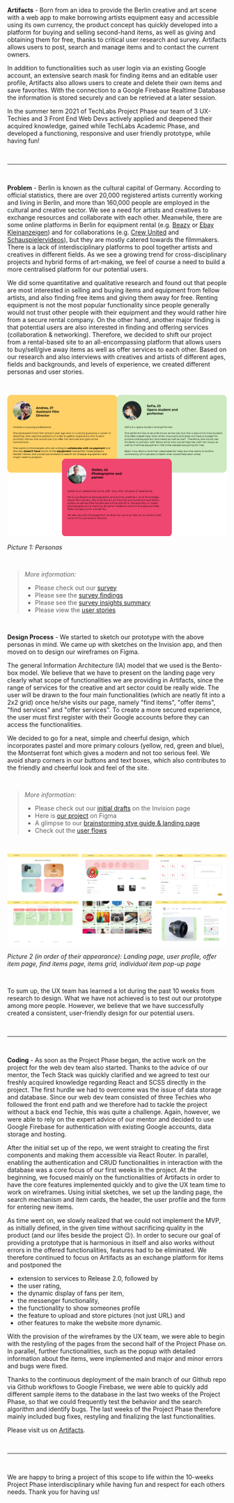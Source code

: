 **Artifacts** - Born from an idea to provide the Berlin creative and art scene with a web app to make borrowing artists equipment easy and accessible using its own currency, the product concept has quickly developed into a platform for buying and selling second-hand items, as well as giving and obtaining them for free, thanks to critical user research and survey. Artifacts allows users to post, search and manage items and to contact the current owners.

In addition to functionalities such as user login via an existing Google account, an extensive search mask for finding items and an editable user profile, Artifacts also allows users to create and delete their own items and save favorites. With the connection to a Google Firebase Realtime Database the information is stored securely and can be retrieved at a later session.

In the summer term 2021 of TechLabs Project Phase our team of 3 UX-Techies and 3 Front End Web Devs actively applied and deepened their acquired knowledge, gained while TechLabs Academic Phase, and developed a functioning, responsive and user friendly prototype, while having fun!

&nbsp;

---

&nbsp;

**Problem** - Berlin is known as the cultural capital of Germany. According to official statistics, there are over 20,000 registered artists currently working and living in Berlin, and more than 160,000 people are employed in the cultural and creative sector. We see a need for artists and creatives to exchange resources and collaborate with each other. Meanwhile, there are some online platforms in Berlin for equipment rental (e.g. [Beazy](https://www.beazy.co/de/legal) or [Ebay Kleinanzeigen](https://www.ebay-kleinanzeigen.de/)) and for collaborations (e.g. [Crew United](https://www.crew-united.com/en/) and [Schauspielervideos](https://www.schauspielervideos.de/)), but they are mostly catered towards the filmmakers. There is a lack of interdisciplinary platforms to pool together artists and creatives in different fields. As we see a growing trend for cross-disciplinary projects and hybrid forms of art-making, we feel of course a need to build a more centralised platform for our potential users.

We did some quantitative and qualitative research and found out that people are most interested in selling and buying items and equipment from fellow artists, and also finding free items and giving them away for free. Renting equipment is not the most popular functionality since people generally would not trust other people with their equipment and they would rather hire from a secure rental company. On the other hand, another major finding is that potential users are also interested in finding and offering services (collaboration & networking). Therefore, we decided to shift our project from a rental-based site to an all-encompassing platform that allows users to buy/sell/give away items as well as offer services to each other. Based on our research and also interviews with creatives and artists of different ages, fields and backgrounds, and levels of experience, we created different personas and user stories.

&nbsp;

![Test](images/Personas.png)

_Picture 1: Personas_

&nbsp;

> _More information:_
> * Please check out our [survey](https://forms.gle/LD3fAVmbDcZ9KwRVA)
> * Please see the [survey findings](https://docs.google.com/spreadsheets/d/1JoJP1Cx502ASWBgaHwifp7GWb9b8fcTAr56v5WMaeHI/edit?usp=sharing)
> * Please see the [survey insights summary](https://docs.google.com/document/d/1wMnTKCd5E3KGYi5myt6gV8PsCjuYjBI2uVb-YSiS2Y4/edit?usp=sharing)
> * Please view the [user stories](https://docs.google.com/document/d/1nmyP5Ggku_0QN8vFED7BpRaZPeu2_fewpYip8O11j4g/edit?usp=sharing)

&nbsp;

**Design Process** - We started to sketch our prototype with the above personas in mind. We came up with sketches on the Invision app, and then moved on to design our wireframes on Figma.

The general Information Architecture (IA) model that we used is the Bento-box model. We believe that we have to present on the landing page very clearly what scope of functionalities we are providing in Artifacts, since the range of services for the creative and art sector could be really wide. The user will be drawn to the four main functionalities (which are neatly fit into a 2x2 grid) once he/she visits our page, namely "find items", "offer items", "find services" and "offer services". To create a more secured experience, the user must first register with their Google accounts before they can access the functionalities.

We decided to go for a neat, simple and cheerful design, which incorporates pastel and more primary colours (yellow, red, green and blue), the Montserrat font which gives a modern and not too serious feel. We avoid sharp corners in our buttons and text boxes, which also contributes to the friendly and cheerful look and feel of the site.

&nbsp;

>_More information:_
> * Please check out our [initial drafts](https://artifacts.invisionapp.com/freehand/artifacts-LyGhP5BNl) on the Invision page 
> * Here is [our project](https://www.figma.com/file/jtk0TxRCG1RomCqNXJ0UCH/artifacts?node-id=0%3A1) on Figma
> * A glimpse to our [brainstorming stye guide & landing page](https://docs.google.com/spreadsheets/d/1gONGSG5pJXhsCugrjvga7DNO4OPIo_amNz64YmqqQQ0/edit#gid=785450853)
> * Check out the [user flows](https://www.figma.com/file/L7tdneL92346KJGOx4Pgut/User-Flows?node-id=0%3A1)

&nbsp;

![Test](images/Pages.png)

_Picture 2 (in order of their appearance):_
_Landing page, user profile, offer item page, find items page, items grid, individual item pop-up page_

&nbsp;

To sum up, the UX team has learned a lot during the past 10 weeks from research to design. What we have not achieved is to test out our prototype among more people. However, we believe that we have successfully created a consistent, user-friendly design for our potential users.

&nbsp;

---

&nbsp;

**Coding** - As soon as the Project Phase began, the active work on the project for the web dev team also started. Thanks to the advice of our mentor, the Tech Stack was quickly clarified and we agreed to test our freshly acquired knowledge regarding React and SCSS directly in the project. The first hurdle we had to overcome was the issue of data storage and database. Since our web dev team consisted of three Techies who followed the front end path and we therefore had to tackle the project without a back end Techie, this was quite a challenge. Again, however, we were able to rely on the expert advice of our mentor and decided to use Google Firebase for authentication with existing Google accounts, data storage and hosting.

After the initial set up of the repo, we went straight to creating the first components and making them accessible via React Router. In parallel, enabling the authentication and CRUD functionalities in interaction with the database was a core focus of our first weeks in the project. At the beginning, we focused mainly on the functionalities of Artifacts in order to have the core features implemented quickly and to give the UX team time to work on wireframes. Using initial sketches, we set up the landing page, the search mechanism and item cards, the header, the user profile and the form for entering new items.

As time went on, we slowly realized that we could not implement the MVP, as initially defined, in the given time without sacrificing quality in the product (and our lifes beside the project 😉). In order to secure our goal of providing a prototype that is harmonious in itself and also works without errors in the offered functionalities, features had to be eliminated. We therefore continued to focus on Artifacts as an exchange platform for items and postponed the
* extension to services to Release 2.0, followed by
* the user rating,
* the dynamic display of fans per item,
* the messenger functionality,
* the functionality to show someones profile
* the feature to upload and store pictures (not just URL) and
* other features to make the website more dynamic.

With the provision of the wireframes by the UX team, we were able to begin with the restyling of the pages from the second half of the Project Phase on. In parallel, further functionalities, such as the popup with detailed information about the items, were implemented and major and minor errors and bugs were fixed.

Thanks to the continuous deployment of the main branch of our Github repo via Github workflows to Google Firebase, we were able to quickly add different sample items to the database in the last two weeks of the Project Phase, so that we could frequently test the behavior and the search algorithm and identify bugs. The last weeks of the Project Phase therefore mainly included bug fixes, restyling and finalizing the last functionalities.

Please visit us on [Artifacts](https://artifacts-effcb.web.app/).

 &nbsp;

---
 
 &nbsp;

We are happy to bring a project of this scope to life within the 10-weeks Project Phase interdisciplinary while having fun and respect for each others needs. Thank you for having us!